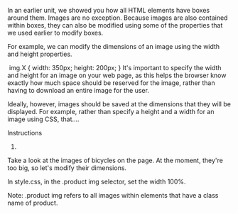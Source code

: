 In an earlier unit, we showed you how all HTML elements have boxes around them. Images are no exception. Because images are also contained within boxes, they can also be modified using some of the properties that we used earlier to modify boxes.

For example, we can modify the dimensions of an image using the width and height properties.

<img src="#" alt="" class="" />
img.X {
  width: 350px;
  height: 200px; 
}
It's important to specify the width and height for an image on your web page, as this helps the browser know exactly how much space should be reserved for the image, rather than having to download an entire image for the user.

Ideally, however, images should be saved at the dimensions that they will be displayed. For example, rather than specify a height and a width for an image using CSS, that....

Instructions

1.
Take a look at the images of bicycles on the page. At the moment, they're too big, so let's modify their dimensions.

In style.css, in the .product img selector, set the width 100%.

Note: .product img refers to all images within elements that have a class name of product.